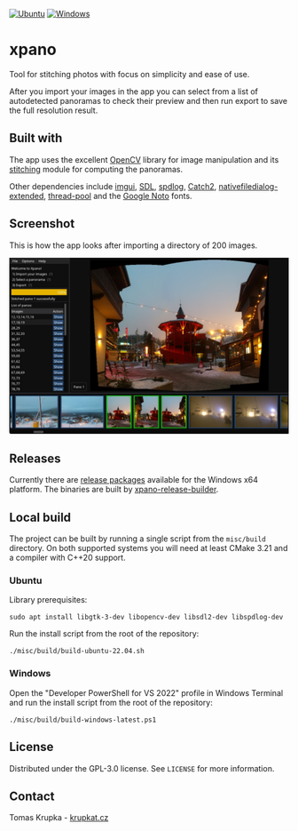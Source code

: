 [![Ubuntu](https://github.com/krupkat/xpano/actions/workflows/ubuntu.yml/badge.svg)](https://github.com/krupkat/xpano/actions/workflows/ubuntu.yml)
[![Windows](https://github.com/krupkat/xpano/actions/workflows/windows.yml/badge.svg)](https://github.com/krupkat/xpano/actions/workflows/windows.yml)

# xpano

Tool for stitching photos with focus on simplicity and ease of use.

After you import your images in the app you can select from a list of autodetected panoramas to check their preview and then run export to save the full resolution result.

## Built with

The app uses the excellent [OpenCV](https://opencv.org/) library for image manipulation and its [stitching](https://docs.opencv.org/4.x/d1/d46/group__stitching.html) module for computing the panoramas.

Other dependencies include [imgui](https://github.com/ocornut/imgui), [SDL](https://github.com/libsdl-org/SDL), [spdlog](https://github.com/gabime/spdlog/), [Catch2](https://github.com/catchorg/Catch2), [nativefiledialog-extended](https://github.com/btzy/nativefiledialog-extended), [thread-pool](https://github.com/bshoshany/thread-pool) and the [Google Noto](https://fonts.google.com/noto) fonts.

## Screenshot

This is how the app looks after importing a directory of 200 images.

![Main Xpano gui](misc/screenshots/xpano.jpg)

## Releases

Currently there are [release packages](https://github.com/krupkat/xpano/releases) available for the Windows x64 platform. The binaries are built by [xpano-release-builder](https://github.com/krupkat/xpano-release-builder).

## Local build

The project can be built by running a single script from the `misc/build` directory. On both supported systems you will need at least CMake 3.21 and a compiler with C++20 support.

### Ubuntu

Library prerequisites:

```
sudo apt install libgtk-3-dev libopencv-dev libsdl2-dev libspdlog-dev
```

Run the install script from the root of the repository:

```
./misc/build/build-ubuntu-22.04.sh
```

### Windows

Open the "Developer PowerShell for VS 2022" profile in Windows Terminal and run the install script from the root of the repository:

```
./misc/build/build-windows-latest.ps1
```

## License

Distributed under the GPL-3.0 license. See `LICENSE` for more information.

## Contact

Tomas Krupka - [krupkat.cz](https://krupkat.cz)
